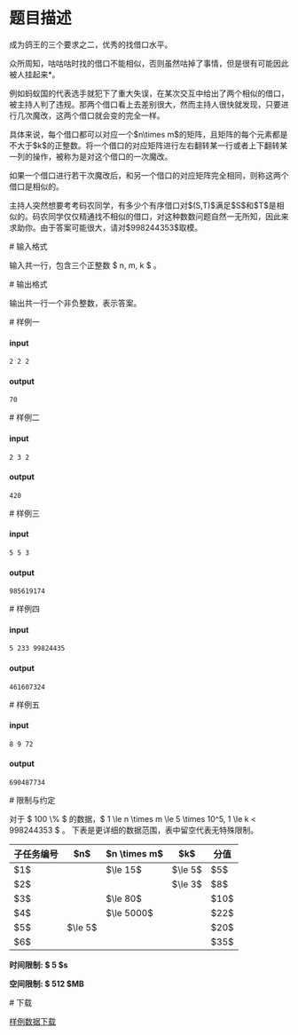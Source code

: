 # 题目描述

<p>成为鸽王的三个要求之二，优秀的找借口水平。</p>
<p>众所周知，咕咕咕时找的借口不能相似，否则虽然咕掉了事情，但是很有可能因此被人挂起来*。</p>
<p>例如蚂蚁国的代表选手就犯下了重大失误，在某次交互中给出了两个相似的借口，被主持人判了违规。那两个借口看上去差别很大，然而主持人很快就发现，只要进行几次魔改，这两个借口就会变的完全一样。</p>
<p>具体来说，每个借口都可以对应一个$n\times m$的矩阵，且矩阵的每个元素都是不大于$k$的正整数。将一个借口的对应矩阵进行左右翻转某一行或者上下翻转某一列的操作，被称为是对这个借口的一次魔改。</p>
<p>如果一个借口进行若干次魔改后，和另一个借口的对应矩阵完全相同，则称这两个借口是相似的。</p>
<p>主持人突然想要考考码农同学，有多少个有序借口对$(S,T)$满足$S$和$T$是相似的。码农同学仅仅精通找不相似的借口，对这种数数问题自然一无所知，因此来求助你。由于答案可能很大，请对$998244353$取模。</p>
# 输入格式


<p>输入共一行，包含三个正整数 $ n, m, k $ 。</p>
# 输出格式


<p>输出共一行一个非负整数，表示答案。</p>
# 样例一


<h4>input</h4>
<pre><code>2 2 2</code></pre>
<h4>output</h4>
<pre><code>70</code></pre>
# 样例二


<h4>input</h4>
<pre><code>2 3 2</code></pre>
<h4>output</h4>
<pre><code>420</code></pre>
# 样例三


<h4>input</h4>
<pre><code>5 5 3</code></pre>
<h4>output</h4>
<pre><code>985619174</code></pre>
# 样例四


<h4>input</h4>
<pre><code>5 233 99824435</code></pre>
<h4>output</h4>
<pre><code>461607324</code></pre>
# 样例五


<h4>input</h4>
<pre><code>8 9 72</code></pre>
<h4>output</h4>
<pre><code>690487734</code></pre>
# 限制与约定


<p>对于 $ 100 \% $ 的数据，$ 1 \le n \times m \le 5 \times 10^5, 1 \le k &lt; 998244353 $ 。 下表是更详细的数据范围，表中留空代表无特殊限制。</p>
<div class="table-responsive">
<table class="table table-bordered table-text-center table-verticle-middle"><thead><tr><th>子任务编号</th><th>$n$</th><th>$n \times m$</th><th>$k$</th><th>分值</th></tr></thead><tbody><tr><td>$1$</td><td></td><td>$\le 15$</td><td>$\le 5$</td><td>$5$</td></tr><tr><td>$2$</td><td></td><td></td><td>$\le 3$</td><td>$8$</td></tr><tr><td>$3$</td><td></td><td>$\le 80$</td><td></td><td>$10$</td></tr><tr><td>$4$</td><td></td><td>$\le 5000$</td><td></td><td>$22$</td></tr><tr><td>$5$</td><td>$\le 5$</td><td></td><td></td><td>$20$</td></tr><tr><td>$6$</td><td></td><td></td><td></td><td>$35$</td></tr></tbody></table></div>

<p><strong>时间限制: $ 5 $s </strong></p>
<p><strong>空间限制: $ 512 $MB </strong></p>
# 下载


<p><a href="/download.php?type=problem&amp;id=485">样例数据下载</a></p>
